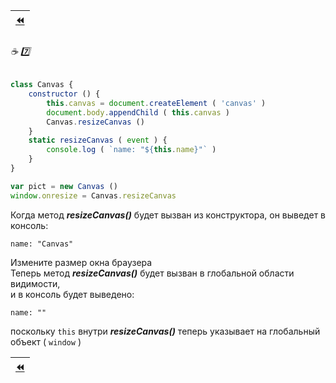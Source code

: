 | [:rewind:](Class#coffee-seven) |
|-|

###### :coffee: :seven:
```javascript
class Canvas {
    constructor () {
        this.canvas = document.createElement ( 'canvas' )
        document.body.appendChild ( this.canvas )
        Canvas.resizeCanvas ()
    }
    static resizeCanvas ( event ) {
        console.log ( `name: "${this.name}"` )
    }
}

var pict = new Canvas ()
window.onresize = Canvas.resizeCanvas
```
Когда метод **_resizeCanvas()_** будет вызван из конструктора, он выведет в консоль:
```
name: "Canvas"
```
Измените размер окна браузера<br/>
Теперь метод  **_resizeCanvas()_**  будет вызван в глобальной области видимости,<br/>
и в консоль будет выведено:
```
name: ""
```
поскольку  `this`  внутри **_resizeCanvas()_** теперь указывает
на глобальный объект  ( `window` )

| [:rewind:](Class#coffee-seven) |
|-|